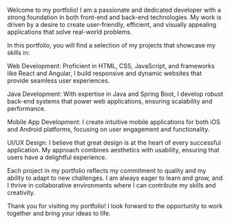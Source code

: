 Welcome to my portfolio! I am a passionate and dedicated developer with a strong foundation in both front-end and back-end technologies. My work is driven by a desire to create user-friendly, efficient, and visually appealing applications that solve real-world problems.

In this portfolio, you will find a selection of my projects that showcase my skills in:

Web Development: Proficient in HTML, CSS, JavaScript, and frameworks like React and Angular, I build responsive and dynamic websites that provide seamless user experiences.

Java Development: With expertise in Java and Spring Boot, I develop robust back-end systems that power web applications, ensuring scalability and performance.

Mobile App Development: I create intuitive mobile applications for both iOS and Android platforms, focusing on user engagement and functionality.

UI/UX Design: I believe that great design is at the heart of every successful application. My approach combines aesthetics with usability, ensuring that users have a delightful experience.

Each project in my portfolio reflects my commitment to quality and my ability to adapt to new challenges. I am always eager to learn and grow, and I thrive in collaborative environments where I can contribute my skills and creativity.

Thank you for visiting my portfolio! I look forward to the opportunity to work together and bring your ideas to life.


